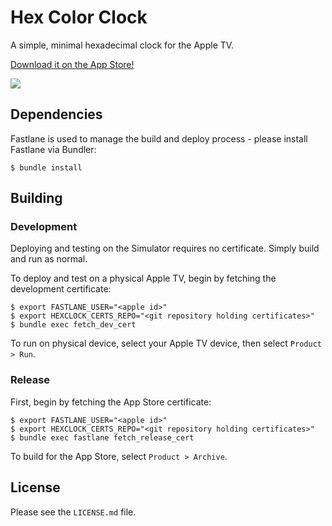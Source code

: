 # Hex Color Clock

A simple, minimal hexadecimal clock for the Apple TV.

[Download it on the App Store!](https://itunes.apple.com/us/app/hex-color-clock/id1207660670?mt%3D8)

![](https://github.com/cfdrake/hexclock/raw/master/Screenshot.png)

## Dependencies

Fastlane is used to manage the build and deploy process - please install Fastlane via Bundler:

```
$ bundle install
```

## Building

### Development

Deploying and testing on the Simulator requires no certificate. Simply build and run as normal.

To deploy and test on a physical Apple TV, begin by fetching the development certificate:

```
$ export FASTLANE_USER="<apple id>"
$ export HEXCLOCK_CERTS_REPO="<git repository holding certificates>"
$ bundle exec fetch_dev_cert
```

To run on physical device, select your Apple TV device, then select `Product > Run`.

### Release

First, begin by fetching the App Store certificate:

```
$ export FASTLANE_USER="<apple id>"
$ export HEXCLOCK_CERTS_REPO="<git repository holding certificates>"
$ bundle exec fastlane fetch_release_cert
```

To build for the App Store, select `Product > Archive`.

## License

Please see the `LICENSE.md` file.

